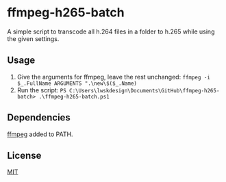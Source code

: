 # ffmpeg-h265-batch

A simple script to transcode all h.264 files in a folder to h.265 while using the given settings.

## Usage

1. Give the arguments for ffmpeg, leave the rest unchanged: `ffmpeg -i $_.FullName ARGUMENTS ".\new\$($_.Name)`
2. Run the script: `PS C:\Users\lwskdesign\Documents\GitHub\ffmpeg-h265-batch> .\ffmpeg-h265-batch.ps1`

## Dependencies
[ffmpeg](https://ffmpeg.org/) added to PATH.

## License
[MIT](https://choosealicense.com/licenses/mit/)
